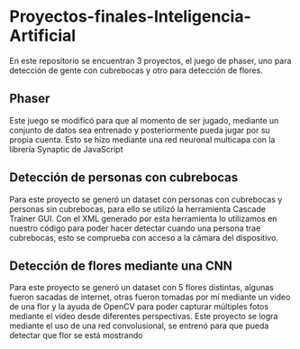 # Proyectos-finales-Inteligencia-Artificial
En este repositorio se encuentran 3 proyectos, el juego de phaser, uno para detección de gente con cubrebocas y otro para detección de flores.

## Phaser
Este juego se modificó para que al momento de ser jugado, mediante un conjunto de datos sea entrenado y posteriormente pueda jugar por su propia cuenta. Esto se hizo mediante una red neuronal multicapa con la librería Synaptic de JavaScript

## Detección de personas con cubrebocas
Para este proyecto se generó un dataset con personas con cubrebocas y personas sin cubrebocas, para ello se utilizó la herramienta Cascade Trainer GUI. Con el XML generado por esta herramienta lo utilizamos en nuestro código para poder hacer detectar cuando una persona trae cubrebocas, esto se comprueba con acceso a la cámara del dispositivo.

## Detección de flores mediante una CNN

Para este proyecto se generó un dataset con 5 flores distintas, algunas fueron sacadas de internet, otras fueron tomadas por mí mediante un video de una flor y la ayuda de OpenCV para poder capturar múltiples fotos mediante el video desde diferentes perspectivas. Este proyecto se logra mediante el uso de una red convolusional, se entrenó para que pueda detectar que flor se está mostrando
